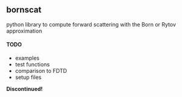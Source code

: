 ## bornscat
python library to compute forward scattering with the Born or Rytov approximation


#### TODO
- examples
- test functions
- comparison to FDTD
- setup files


**Discontinued!**
